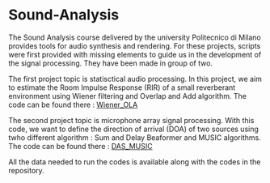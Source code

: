 # Sound-Analysis

The Sound Analysis course delivered by the university Politecnico di Milano provides tools for audio synthesis and rendering. For these projects, scripts were first provided with missing elements to guide us in the development of the signal processing. They have been made in group of two.

The first project topic is statisctical audio processing. In this project, we aim to estimate the Room Impulse Response (RIR) of a small reverberant environment using Wiener filtering and Overlap and Add algorithm. The code can be found there : [Wiener_OLA](https://github.com/PalomaPerrin/Sound-Analysis/blob/main/Wiener_OLA.m)


The second project topic is microphone array signal processing. With this code, we want to define the direction of arrival (DOA) of two sources using twho different algorithm : Sum and Delay Beaformer and MUSIC algorithms. The code can be found there : [DAS_MUSIC](https://github.com/PalomaPerrin/Sound-Analysis/blob/main/DAS_MUSIC)

All the data needed to run the codes is available along with the codes in the repository. 
